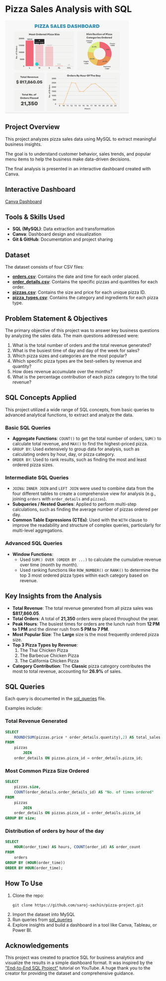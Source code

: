 # Pizza Sales Analysis with SQL

<img src="/Screenshots/dashboard_screenshot.gif" width="398.67" height="300">

## Project Overview

This project analyzes pizza sales data using MySQL to extract meaningful business insights.

The goal is to understand customer behavior, sales trends, and popular menu items to help the business make data-driven decisions.

The final analysis is presented in an interactive dashboard created with Canva.

## Interactive Dashboard
[Canva Dashboard](https://www.canva.com/design/DAGyNLJ9g0Q/r0cKVohhyPxVUozguWXjRw/view?utm_content=DAGyNLJ9g0Q&utm_campaign=designshare&utm_medium=link2&utm_source=uniquelinks&utlId=hdb36d00342)

## Tools & Skills Used
- **SQL (MySQL)**: Data extraction and transformation
- **Canva**: Dashboard design and visualization
- **Git & GitHub**: Documentation and project sharing

## Dataset
The dataset consists of four CSV files:
- [**orders.csv**](/Datasets/orders.csv): Contains the date and time for each order placed.
- [**order_details.csv**](/Datasets/order_details.csv): Contains the specific pizzas and quantities for each order.
- [**pizzas.csv**](/Datasets/pizzas.csv): Contains the size and price for each unique pizza ID.
- [**pizza_types.csv**](/Datasets/pizza_types.csv): Contains the category and ingredients for each pizza type.

## Problem Statement & Objectives
The primary objective of this project was to answer key business questions by analyzing the sales data. The main questions addressed were:
1. What is the total number of orders and the total revenue generated?
2. What is the busiest time of day and day of the week for sales?
3. Which pizza sizes and categories are the most popular?
4. Which specific pizza types are the best-sellers by revenue and quantity?
5. How does revenue accumulate over the months?
6. What is the percentage contribution of each pizza category to the total revenue?

## SQL Concepts Applied
This project utilized a wide range of SQL concepts, from basic queries to advanced analytical functions, to extract and analyze the data.

### Basic SQL Queries
- **Aggregate Functions**: `COUNT()` to get the total number of orders, `SUM()` to calculate total revenue, and `MAX()` to find the highest-priced pizza.
- `GROUP BY`: Used extensively to group data for analysis, such as calculating orders by hour, day, or pizza category.
- `ORDER BY`: Used to rank results, such as finding the most and least ordered pizza sizes.

### Intermediate SQL Queries
- `JOIN`s: `INNER JOIN` and `LEFT JOIN` were used to combine data from the four different tables to create a comprehensive view for analysis (e.g., joining `orders` with `order_details` and `pizzas`).
- **Subqueries / Nested Queries**: Applied to perform multi-step calculations, such as finding the average number of pizzas ordered per day.
- **Common Table Expressions (CTEs)**: Used with the `WITH` clause to improve the readability and structure of complex queries, particularly for multi-level aggregations.

### Advanced SQL Queries
- **Window Functions**:
  - Used `SUM() OVER (ORDER BY ...)` to calculate the cumulative revenue over time (month by month).
  - Used ranking functions like `ROW_NUMBER()` or `RANK()` to determine the top 3 most ordered pizza types within each category based on revenue.
 
## Key Insights from the Analysis
- **Total Revenue**: The total revenue generated from all pizza sales was **$817,860.05**.
- **Total Orders**: A total of **21,350** orders were placed throughout the year.
- **Peak Hours**: The busiest times for orders are the lunch rush from **12 PM to 1 PM** and the dinner rush from **5 PM to 7 PM**.
- **Most Popular Size**: The **Large** size is the most frequently ordered pizza size.
- **Top 3 Pizza Types by Revenue**:
  1. The Thai Chicken Pizza
  2. The Barbecue Chicken Pizza
  3. The California Chicken Pizza
- **Category Contribution**: The **Classic** pizza category contributes the most to total revenue, accounting for **26.9%** of sales.

## SQL Queries
Each query is documented in the [sql_queries](sql_queries.sql) file.

Examples include:
### Total Revenue Generated
```sql
SELECT 
    ROUND(SUM(pizzas.price * order_details.quantity),2) AS total_sales
FROM
    pizzas
		JOIN
    order_details ON pizzas.pizza_id = order_details.pizza_id;
```

### Most Common Pizza Size Ordered
```sql
SELECT 
	pizzas.size, 
	COUNT(order_details.order_details_id) AS "No. of times ordered" 
FROM 
	pizzas 
		JOIN 
	order_details ON pizzas.pizza_id = order_details.pizza_id
GROUP BY size;
```

### Distribution of orders by hour of the day
```sql
SELECT 
    HOUR(order_time) AS hours, COUNT(order_id) AS order_count
FROM
    orders
GROUP BY (HOUR(order_time))
ORDER BY HOUR(order_time);
```

## How To Use
1. Clone the repo:
   ```
   git clone https://github.com/saroj-sachin/pizza-project.git
   ```
2. Import the dataset into MySQL
3. Run queries from [sql_queries](sql_queries.sql)
4. Explore insights and build a dashboard in a tool like Canva, Tableau, or Power BI.

## Acknowledgements
This project was created to practice SQL for business analytics and visualize the results in a simple dashboard format. It was inspired by the ["End-to-End SQL Project"](https://www.youtube.com/watch?v=zZpMvAedh_E) tutorial on YouTube. A huge thank you to the creator for providing the dataset and comprehensive guidance.
